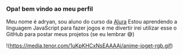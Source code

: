 ### Opa! bem vindo ao meu perfil

Meu nome é adryan, sou aluno do curso da [Alura](https://www.alura.com.br)
Estou aprendendo a linguagem JavaScript para fazer jogos e me divertir
irei utilizar esse o GitHub para postar meus projetos (se eu lembrar 😅) 

!(https://media.tenor.com/1uKpKHCxNsEAAAAj/anime-joget-rgb.gif)
